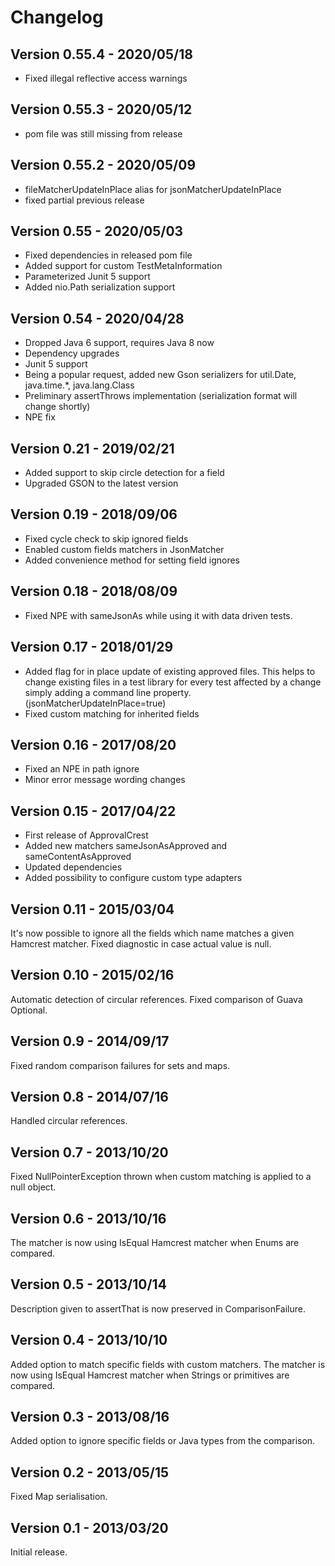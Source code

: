 Changelog
===========

Version 0.55.4 - 2020/05/18
-----

 - Fixed illegal reflective access warnings

Version 0.55.3 - 2020/05/12
-----

 - pom file was still missing from release

Version 0.55.2 - 2020/05/09
-----

 - fileMatcherUpdateInPlace alias for jsonMatcherUpdateInPlace
 - fixed partial previous release

Version 0.55 - 2020/05/03
-----

 - Fixed dependencies in released pom file
 - Added support for custom TestMetaInformation
 - Parameterized Junit 5 support
 - Added nio.Path serialization support

Version 0.54 - 2020/04/28
-----

 - Dropped Java 6 support, requires Java 8 now
 - Dependency upgrades
 - Junit 5 support
 - Being a popular request, added new Gson serializers for util.Date, java.time.*, java.lang.Class
 - Preliminary assertThrows implementation (serialization format will change shortly)
 - NPE fix

Version 0.21 - 2019/02/21
-----

 - Added support to skip circle detection for a field
 - Upgraded GSON to the latest version

Version 0.19 - 2018/09/06
-----

 - Fixed cycle check to skip ignored fields
 - Enabled custom fields matchers in JsonMatcher
 - Added convenience method for setting field ignores

Version 0.18 - 2018/08/09
-----

 - Fixed NPE with sameJsonAs while using it with data driven tests.

Version 0.17 - 2018/01/29
-----

 - Added flag for in place update of existing approved files.
   This helps to change existing files in a test library for every test affected by a change simply adding a command line property. (jsonMatcherUpdateInPlace=true)
 - Fixed custom matching for inherited fields

Version 0.16 - 2017/08/20
-----

 - Fixed an NPE in path ignore
 - Minor error message wording changes

Version 0.15 - 2017/04/22
-----

 - First release of ApprovalCrest
 - Added new matchers sameJsonAsApproved and sameContentAsApproved
 - Updated dependencies
 - Added possibility to configure custom type adapters

Version 0.11 - 2015/03/04
-----

It's now possible to ignore all the fields which name matches a given Hamcrest matcher.
Fixed diagnostic in case actual value is null.

Version 0.10 - 2015/02/16
-----

Automatic detection of circular references.
Fixed comparison of Guava Optional.

Version 0.9 - 2014/09/17
-----

Fixed random comparison failures for sets and maps.

Version 0.8 - 2014/07/16
-----

Handled circular references.

Version 0.7 - 2013/10/20
-----

Fixed NullPointerException thrown when custom matching is applied to a null object.

Version 0.6 - 2013/10/16
-----

The matcher is now using IsEqual Hamcrest matcher when Enums are compared.

Version 0.5 - 2013/10/14
-----

Description given to assertThat is now preserved in ComparisonFailure.

Version 0.4 - 2013/10/10
-----

Added option to match specific fields with custom matchers.
The matcher is now using IsEqual Hamcrest matcher when Strings or primitives are compared.

Version 0.3 - 2013/08/16
-----

Added option to ignore specific fields or Java types from the comparison.

Version 0.2 - 2013/05/15
-----

Fixed Map serialisation.

Version 0.1 - 2013/03/20
-----

Initial release.
